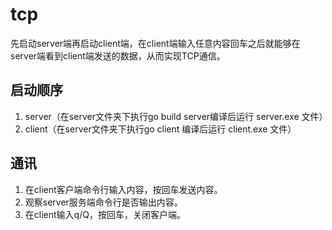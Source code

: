 # tcp
先启动server端再启动client端，在client端输入任意内容回车之后就能够在server端看到client端发送的数据，从而实现TCP通信。

## 启动顺序
1. server（在server文件夹下执行go build server编译后运行 server.exe 文件）
2. client（在server文件夹下执行go client 编译后运行 client.exe 文件）

## 通讯
1. 在client客户端命令行输入内容，按回车发送内容。
2. 观察server服务端命令行是否输出内容。
3. 在client输入q/Q，按回车，关闭客户端。